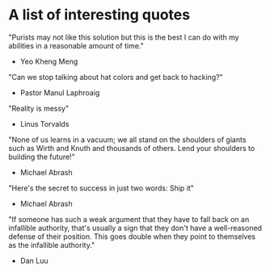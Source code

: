 A list of interesting quotes
============================

"Purists may not like this solution but this is the best I can do with my abilities in a reasonable amount of time."
- Yeo Kheng Meng

"Can we stop talking about hat colors and get back to hacking?"
- Pastor Manul Laphroaig

"Reality is messy"
- Linus Torvalds

"None of us learns in a vacuum; we all stand on the shoulders of giants such as Wirth and Knuth and thousands of others.  Lend your shoulders to building the future!"
- Michael Abrash

"Here's the secret to success in just two words: Ship it"
- Michael Abrash

"If someone has such a weak argument that they have to fall back on an infallible authority, that's usually a sign that they don't have a well-reasoned defense of their position.
This goes double when they point to themselves as the infallible authority."
- Dan Luu
